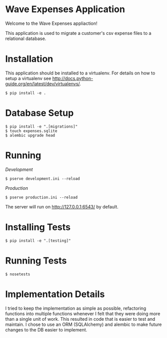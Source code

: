 Wave Expenses Application
=========================


Welcome to the Wave Expenses appliaction!

This application is used to migrate a customer's csv
expense files to a relational database.


Installation
============
This application should be installed to a virtualenv. For details on how to
setup a virtualenv see http://docs.python-guide.org/en/latest/dev/virtualenvs/.

    $ pip install -e .

Database Setup
==============

    $ pip install -e ".[migrations]"
    $ touch expenses.sqlite
    $ alembic upgrade head

Running
=======

*Development*

    $ pserve development.ini --reload

*Production*

    $ pserve production.ini --reload

The server will run on http://127.0.0.1:6543/ by default.

Installing Tests
================

    $ pip install -e ".[testing]"


Running Tests
=============

    $ nosetests


Implementation Details
======================

  I tried to keep the implementation as simple as possible, refactoring
functions into multiple functions whenever I felt that they were doing more than
a single unit of work. This resulted in code that is easier to test and
maintain. I chose to use an ORM (SQLAlchemy) and alembic to make future changes
to the DB easier to implement.

